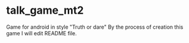# talk_game_mt2
Game for android in style "Truth or dare"
By the process of creation this game I will edit README file.
